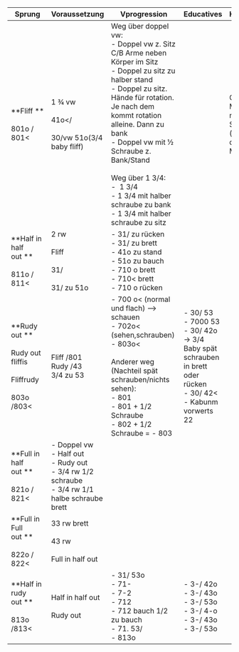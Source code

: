 | Sprung                                                                     | Voraussetzung                                                                                             | Vprogression                                                                                                                                                                                                                                                                                                                                                                   | Educatives                                                                                                                      | Hilfestellung                                           |
| -------------------------------------------------------------------------- | --------------------------------------------------------------------------------------------------------- | ------------------------------------------------------------------------------------------------------------------------------------------------------------------------------------------------------------------------------------------------------------------------------------------------------------------------------------------------------------------------------ | ------------------------------------------------------------------------------------------------------------------------------- | ------------------------------------------------------- |
| **Fliff **<br><br>801o / 801<                                              | 1 ¾ vw <br><br>41o</ <br><br>30/vw 51o(3/4 baby fliff)                                                    | Weg über doppel vw: <br>- Doppel vw z. Sitz C/B Arme neben Körper im Sitz <br>- Doppel zu sitz zu halber stand <br>- Doppel zu sitz. Hände für rotation. Je nach dem kommt rotation alleine. Dann zu bank <br>- Doppel vw mit ½ Schraube z. Bank/Stand <br>  <br>Weg über 1 3/4: <br>-  1 3/4  <br>- 1 3/4 mit halber schraube zu bank <br>- 1 3/4 mit halber schraube zu sitz |                                                                                                                                 | Grosse Matten nehmen zum Schieben (oder 2 dünne Matten) |
| **Half in half out **<br><br>811o / 811<                                   | 2 rw <br><br>Fliff <br><br>31/ <br><br>31/ zu 51o                                                         | - 31/ zu rücken <br>- 31/ zu brett <br>- 41o zu stand <br>- 51o zu bauch <br>- 710 o brett <br>- 710< brett <br>- 710 o rücken                                                                                                                                                                                                                                                 |                                                                                                                                 |                                                         |
| **Rudy out **<br><br>Rudy out fliffis <br><br>Fliffrudy <br><br>803o /803< | Fliff /801 <br>Rudy /43 <br>3/4 zu 53                                                                     | - 700 o< (normal und flach) --> schauen  <br>- 702o< (sehen,schrauben) <br>- 803o< <br><br>Anderer weg (Nachteil spät schrauben/nichts sehen): <br>- 801 <br>- 801 + 1/2 Schraube <br>- 802 + 1/2 Schraube = - 803                                                                                                                                                             | - 30/ 53 <br>- 7000 53 <br>- 30/ 42o <br>-> 3/4 Baby spät schrauben in brett oder rücken <br>- 30/ 42< <br>- Kabunm vorwerts 22 |                                                         |
| **Full in half out **<br><br>821o / 821<                                   | - Doppel vw <br>- Half out <br>- Rudy out <br>- 3/4 rw 1/2 schraube <br>- 3/4 rw 1/1 halbe schraube brett |                                                                                                                                                                                                                                                                                                                                                                                |                                                                                                                                 |                                                         |
| **Full in Full out **<br><br>822o / 822<                                   | 33 rw brett <br><br>43 rw <br><br>Full in half out                                                        |                                                                                                                                                                                                                                                                                                                                                                                |                                                                                                                                 |                                                         |
| **Half in rudy out **<br><br>813o /813<                                    | Half in half out <br><br>Rudy out                                                                         | - 31/ 53o <br>- 71- <br>- 7-2 <br>- 712 <br>- 712 bauch 1/2 zu bauch <br>- 71. 53/ <br>- 813o                                                                                                                                                                                                                                                                                  | - 3-/ 42o <br>- 3-/ 43o <br>- 3-/ 53o <br>- 3-/ 4-o <br>- 3-/ 43o <br>- 3-/ 53o                                                 |                                                         |
